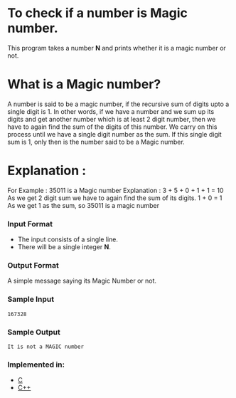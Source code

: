 # To check if a number is Magic number.

This program takes a number **N** and prints whether it is a magic number or not.

# What is a Magic number?

A number is said to be a magic number, if the recursive sum of digits upto a single digit is 1.
 In other words, if we have a number and we sum up its digits and get another number which is at least 2 digit number, then we have to again find the sum of the digits of this number.
 We carry on this process until we have a single digit number as the sum.
 If this single digit sum is 1, only then is the number said to be a Magic number.

# Explanation : 

For Example : 35011 is a Magic number
Explanation : 3 + 5 + 0 + 1 + 1 = 10
As we get 2 digit sum we have to again find the sum of its digits.
1 + 0 = 1
As we get 1 as the sum, so 35011 is a magic number

### Input Format

- The input consists of a single line.
- There will be a single integer **N**.


### Output Format

A simple message saying its Magic Number or not.

### Sample Input

```
167328
```

### Sample Output

```
It is not a MAGIC number
```

### Implemented in:

- [C](magic.c)
- [C++](magic.cpp)

